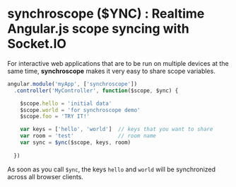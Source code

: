 
synchroscope ($YNC) : Realtime Angular.js scope syncing with Socket.IO
===================

For interactive web applications that are to be run on multiple devices at the same time,
__synchroscope__ makes it very easy to share scope variables.

~~~javascript
angular.module('myApp', ['synchroscope'])
  .controller('MyController', function($scope, $ync) {

    $scope.hello = 'initial data'
    $scope.world = 'for synchroscope demo'
    $scope.foo = 'TRY IT!'

    var keys = ['hello', 'world']  // keys that you want to share
    var room = 'test'              // room name
    var sync = $ync($scope, keys, room)
    
  })
~~~

As soon as you call `$ync`, the keys `hello` and `world` will be
synchronized across all browser clients.
